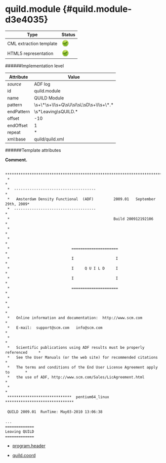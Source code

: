 # quild.module {#quild.module-d3e4035}


| Type                                                                                                                                                | Status                                                                                                                                              |
|----|----|
| CML extraction template                                                                                                                             | ![](/imgs/Total.png)                                                                                                                                |
| HTML5 representation                                                                                                                                | ![](/imgs/Total.png)                                                                                                                                |

######Implementation level

| Attribute                                                                                                                                           | Value                                                                                                                                               |
|----|----|
| *source*                                                                                                                                            | ADF log                                                                                                                                             |
| id                                                                                                                                                  | quild.module                                                                                                                                        |
| name                                                                                                                                                | QUILD Module                                                                                                                                        |
| pattern                                                                                                                                             | \\s+\\\*\\s+\\I\\s+Q\\sU\\sI\\sL\\sD\\s+\\I\\s+\\\*.\*                                                                                              |
| endPattern                                                                                                                                          | \\s\*Leaving\\sQUILD.\*                                                                                                                             |
| offset                                                                                                                                              | -10                                                                                                                                                 |
| endOffset                                                                                                                                           | 1                                                                                                                                                   |
| repeat                                                                                                                                              | \*                                                                                                                                                  |
| xml:base                                                                                                                                            | quild/quild.xml                                                                                                                                     |

######Template attributes

**Comment.**

     *******************************************************************************
     *                                                                             *
     *  -------------------------------------                                      *
     *   Amsterdam Density Functional  (ADF)         2009.01   September 29th, 2009*
     *  -------------------------------------                                      *
     *                                               Build 200912192106            *
     *                                                                             *
     *                                                                             *
     *                            =====================                            *
     *                            I                   I                            *
     *                            I     Q U I L D     I                            *
     *                            I                   I                            *
     *                            =====================                            *
     *                                                                             *
     *                                                                             *
     *   Online information and documentation:  http://www.scm.com                 *
     *   E-mail:  support@scm.com   info@scm.com                                   *
     *                                                                             *
     *   Scientific publications using ADF results must be properly referenced     *
     *   See the User Manuals (or the web site) for recommended citations          *
     *   The terms and conditions of the End User License Agreement apply to       *
     *   the use of ADF, http://www.scm.com/Sales/LicAgreement.html                *
     *                                                                             *
     *****************************  pentium64_linux  *******************************
     
     QUILD 2009.01  RunTime: May03-2010 13:06:38
     
    ...
    =============
    Leaving QUILD
    =============
     
        

-   [program.header](/out/md/cml/adf_log/program.header-d3e4042)

<!-- -->

-   [quild.coord](/out/md/cml/adf_log/quild.coord-d3e4161)


